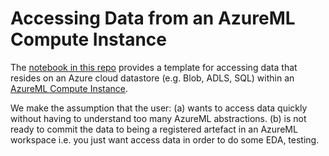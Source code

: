 # Accessing Data from an AzureML Compute Instance

The [notebook in this repo](./access_data_on_ci_template.ipynb) provides a template for accessing data that resides on an Azure cloud datastore (e.g. Blob, 
ADLS, SQL) within an [AzureML Compute Instance](https://docs.microsoft.com/en-gb/azure/machine-learning/service/concept-compute-instance).

We make the assumption that the user:
(a) wants to access data quickly without having to understand too many AzureML abstractions.
(b) is not ready to commit the data to being a registered artefact in an AzureML workspace i.e. you just want access data in order to do some EDA, testing.
